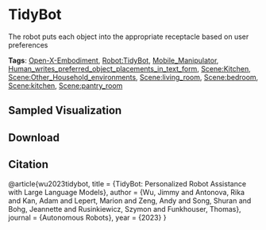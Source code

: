 # TidyBot

The robot puts each object into the appropriate receptacle based on user preferences

**Tags**: [Open-X-Embodiment](oed-playground/tree/master/pages/tags/Open-X-Embodiment.md), [Robot:TidyBot](oed-playground/tree/master/pages/tags/Robot:TidyBot.md), [Mobile_Manipulator](oed-playground/tree/master/pages/tags/Mobile_Manipulator.md), [Human_writes_preferred_object_placements_in_text_form](oed-playground/tree/master/pages/tags/Human_writes_preferred_object_placements_in_text_form.md), [Scene:Kitchen](oed-playground/tree/master/pages/tags/Scene:Kitchen.md), [Scene:Other_Household_environments](oed-playground/tree/master/pages/tags/Scene:Other_Household_environments.md), [Scene:living_room](oed-playground/tree/master/pages/tags/Scene:living_room.md), [Scene:bedroom](oed-playground/tree/master/pages/tags/Scene:bedroom.md), [Scene:kitchen](oed-playground/tree/master/pages/tags/Scene:kitchen.md), [Scene:pantry_room](oed-playground/tree/master/pages/tags/Scene:pantry_room.md)

## Sampled Visualization



## Download



## Citation

@article{wu2023tidybot,
  title = {TidyBot: Personalized Robot Assistance with Large Language Models},
  author = {Wu, Jimmy and Antonova, Rika and Kan, Adam and Lepert, Marion and Zeng, Andy and Song, Shuran and Bohg, Jeannette and Rusinkiewicz, Szymon and Funkhouser, Thomas},
  journal = {Autonomous Robots},
  year = {2023}
}